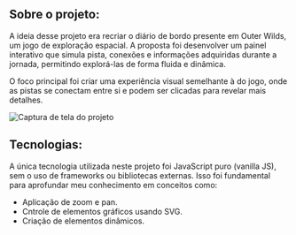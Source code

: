 ## Sobre o projeto:

A ideia desse projeto era recriar o diário de bordo presente em Outer Wilds, um jogo de exploração espacial. A proposta foi desenvolver um painel interativo que simula pista, conexões e informações adquiridas durante a jornada, permitindo explorá-las de forma fluida e dinâmica.

O foco principal foi criar uma experiência visual semelhante à do jogo, onde as pistas se conectam entre si e podem ser clicadas para revelar mais detalhes.

![Captura de tela do projeto](https://github.com/user-attachments/assets/405f1546-a41d-413e-9c90-4dd7f1bfa196)

## Tecnologias:

A única tecnologia utilizada neste projeto foi JavaScript puro (vanilla JS), sem o uso de frameworks ou bibliotecas externas. Isso foi fundamental para aprofundar meu conhecimento em conceitos como:

- Aplicação de zoom e pan.
- Cntrole de elementos gráficos usando SVG.
- Criação de elementos dinâmicos.
